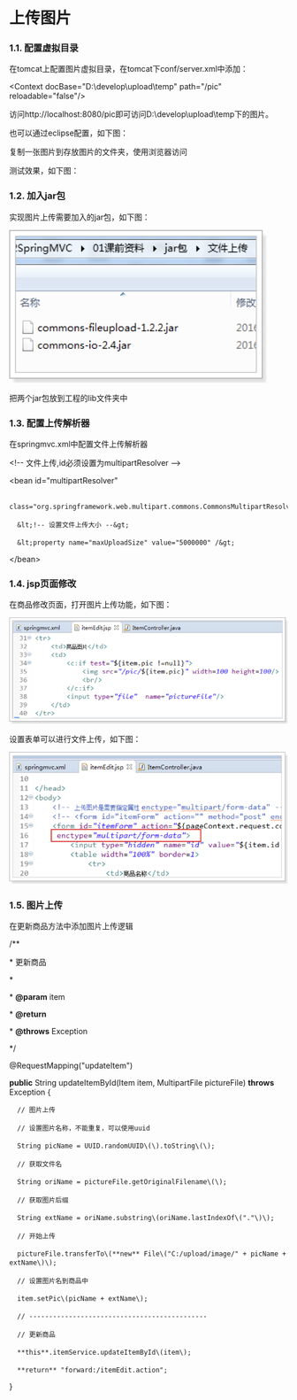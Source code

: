 # 上传图片

### 1.1. 配置虚拟目录

在tomcat上配置图片虚拟目录，在tomcat下conf/server.xml中添加：

&lt;Context docBase="D:\develop\upload\temp" path="/pic" reloadable="false"/&gt;

访问http://localhost:8080/pic即可访问D:\develop\upload\temp下的图片。

也可以通过eclipse配置，如下图：

复制一张图片到存放图片的文件夹，使用浏览器访问

测试效果，如下图：

### 1.2. 加入jar包

实现图片上传需要加入的jar包，如下图：

![](../../.gitbook/assets/image%20%28125%29.png)

把两个jar包放到工程的lib文件夹中

### 1.3. 配置上传解析器

在springmvc.xml中配置文件上传解析器

&lt;!-- 文件上传,id必须设置为multipartResolver --&gt;

&lt;bean id="multipartResolver"

      class="org.springframework.web.multipart.commons.CommonsMultipartResolver"&gt;

      &lt;!-- 设置文件上传大小 --&gt;

      &lt;property name="maxUploadSize" value="5000000" /&gt;

&lt;/bean&gt;

### 1.4. jsp页面修改

在商品修改页面，打开图片上传功能，如下图：

![](../../.gitbook/assets/image%20%28156%29.png)

设置表单可以进行文件上传，如下图：

![](../../.gitbook/assets/image%20%28100%29.png)

### 1.5. 图片上传

在更新商品方法中添加图片上传逻辑

/\*\*

 \* 更新商品

 \*

 \* **@param** item

 \* **@return**

 \* **@throws** Exception

 \*/

@RequestMapping\("updateItem"\)

**public** String updateItemById\(Item item, MultipartFile pictureFile\) **throws** Exception {

      // 图片上传

      // 设置图片名称，不能重复，可以使用uuid

      String picName = UUID.randomUUID\(\).toString\(\);

      // 获取文件名

      String oriName = pictureFile.getOriginalFilename\(\);

      // 获取图片后缀

      String extName = oriName.substring\(oriName.lastIndexOf\("."\)\);

      // 开始上传

      pictureFile.transferTo\(**new** File\("C:/upload/image/" + picName + extName\)\);

      // 设置图片名到商品中

      item.setPic\(picName + extName\);

      // ---------------------------------------------

      // 更新商品

      **this**.itemService.updateItemById\(item\);

      **return** "forward:/itemEdit.action";

}

